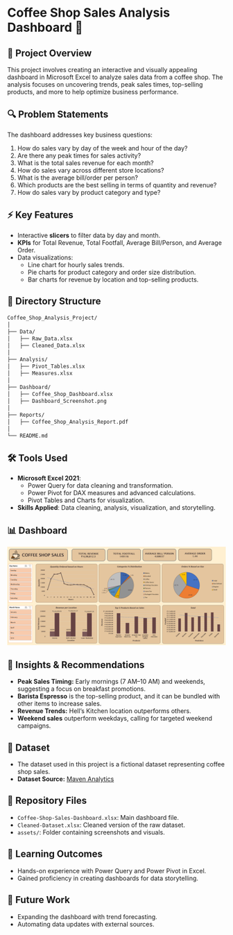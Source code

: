 # Coffee Shop Sales Analysis Dashboard 🍵

## 📌 Project Overview
This project involves creating an interactive and visually appealing dashboard in Microsoft Excel to analyze sales data from a coffee shop. The analysis focuses on uncovering trends, peak sales times, top-selling products, and more to help optimize business performance.

## 🔍 Problem Statements
The dashboard addresses key business questions:
1. How do sales vary by day of the week and hour of the day?
2. Are there any peak times for sales activity?
3. What is the total sales revenue for each month?
4. How do sales vary across different store locations?
5. What is the average bill/order per person?
6. Which products are the best selling in terms of quantity and revenue?
7. How do sales vary by product category and type?

## ⚡ Key Features
- Interactive **slicers** to filter data by day and month.
- **KPIs** for Total Revenue, Total Footfall, Average Bill/Person, and Average Order.
- Data visualizations:
  - Line chart for hourly sales trends.
  - Pie charts for product category and order size distribution.
  - Bar charts for revenue by location and top-selling products.

## 📁 Directory Structure
```
Coffee_Shop_Analysis_Project/
│
├── Data/
│   ├── Raw_Data.xlsx
│   ├── Cleaned_Data.xlsx
│
├── Analysis/
│   ├── Pivot_Tables.xlsx
│   ├── Measures.xlsx
│
├── Dashboard/
│   ├── Coffee_Shop_Dashboard.xlsx
│   ├── Dashboard_Screenshot.png
│
├── Reports/
│   ├── Coffee_Shop_Analysis_Report.pdf
│
└── README.md
```

## 🛠️ Tools Used
- **Microsoft Excel 2021**:
  - Power Query for data cleaning and transformation.
  - Power Pivot for DAX measures and advanced calculations.
  - Pivot Tables and Charts for visualization.
- **Skills Applied**: Data cleaning, analysis, visualization, and storytelling.

## 📊 Dashboard
![Dashboard Screenshot](https://github.com/mr-shanks/Coffee-Shop-Sales-Dashboard/blob/main/assets/Dashboard-Screenshot.png)

## 🚀 Insights & Recommendations
- **Peak Sales Timing:** Early mornings (7 AM–10 AM) and weekends, suggesting a focus on breakfast promotions.
- **Barista Espresso** is the top-selling product, and it can be bundled with other items to increase sales.
- **Revenue Trends:** Hell’s Kitchen location outperforms others.
- **Weekend sales** outperform weekdays, calling for targeted weekend campaigns.

## 📝 Dataset
- The dataset used in this project is a fictional dataset representing coffee shop sales.
- **Dataset Source:** [Maven Analytics](https://www.mavenanalytics.io/)

## 🔗 Repository Files
- `Coffee-Shop-Sales-Dashboard.xlsx`: Main dashboard file.
- `Cleaned-Dataset.xlsx`: Cleaned version of the raw dataset.
- `assets/`: Folder containing screenshots and visuals.

## 🧠 Learning Outcomes
- Hands-on experience with Power Query and Power Pivot in Excel.
- Gained proficiency in creating dashboards for data storytelling.

## 🎯 Future Work
- Expanding the dashboard with trend forecasting.
- Automating data updates with external sources.
